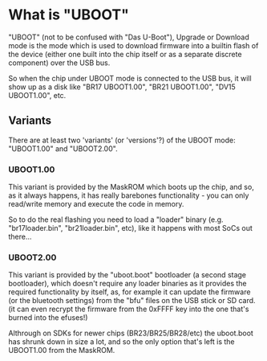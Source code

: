 # What is "UBOOT"

"UBOOT" (not to be confused with "Das U-Boot"), Upgrade or Download mode is the mode which is used to download firmware into a builtin flash of the device
(either one built into the chip itself or as a separate discrete component) over the USB bus.

So when the chip under UBOOT mode is connected to the USB bus, it will show up as a disk like "BR17 UBOOT1.00", "BR21 UBOOT1.00", "DV15 UBOOT1.00", etc.

## Variants

There are at least two 'variants' (or 'versions'?) of the UBOOT mode: "UBOOT1.00" and "UBOOT2.00".

### UBOOT1.00

This variant is provided by the MaskROM which boots up the chip, and so, as it always happens, it has really barebones functionality - you can only read/write memory and execute the code in memory.

So to do the real flashing you need to load a "loader" binary (e.g. "br17loader.bin", "br21loader.bin", etc), like it happens with most SoCs out there...

### UBOOT2.00

This variant is provided by the "uboot.boot" bootloader (a second stage bootloader), which doesn't require any loader binaries
as it provides the required functionality by itself, as, for example it can update the firmware (or the bluetooth settings)
from the "bfu" files on the USB stick or SD card. (it can even recrypt the firmware from the 0xFFFF key into the one that's burned into the efuses!)

Althrough on SDKs for newer chips (BR23/BR25/BR28/etc) the uboot.boot has shrunk down in size a lot, and so the only option that's left is the
UBOOT1.00 from the MaskROM.
